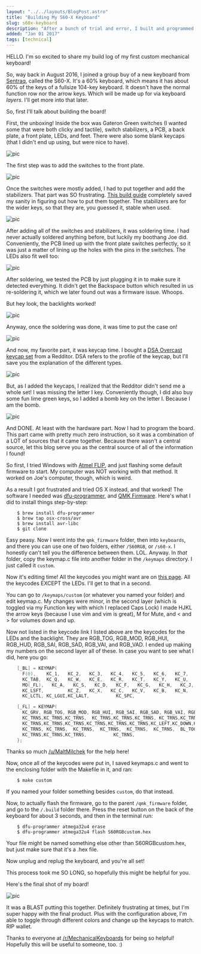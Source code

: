 ```yaml
---
layout: "../../layouts/BlogPost.astro"
title: "Building My S60-X Keyboard"
slug: s60x-keyboard
description: "After a bunch of trial and error, I built and programmed my first mechanical keyboard!"
added: "Jan 01 2017"
tags: [technical] 
---
```


HELLO. I'm so excited to share my build log of my first custom mechanical keyboard!

So, way back in August 2016, I joined a group buy of a new keyboard from
[Sentraq](https://sentraq.com/), called the S60-X. It's a 60% keyboard, which
means it has about 60% of the keys of a fullsize 104-key keyboard. It doesn't
have the normal function row nor the arrow keys. Which will be made up for via
keyboard _layers_. I'll get more into that later.

So, first I'll talk about building the board!

First, the unboxing! Inside the box was Gateron Green switches (I wanted some
that were both clicky and tactile), switch stabilizers, a PCB, a back plate,
a front plate, LEDs, and feet.  There were also some blank keycaps (that I
didn't end up using, but were nice to have).

![pic](/assets/s60x/unboxing.gif)

The first step was to add the switches to the front plate.

![pic](/assets/s60x/addswitches.jpg)

Once the switches were mostly added, I had to put together and add the
stabilizers. That part was SO frustrating.
[This build guide](http://imgur.com/a/hzd7r) completely saved my sanity in
figuring out how to put them together. The stabilizers are for the wider keys,
so that they are, you guessed it, stable when used.

![pic](/assets/s60x/switchesstabilizers.jpg)

After adding all of the switches and stabilizers, it was soldering time. I had
never actually soldered anything before, but luckily my boothang Joe did.
Conveniently, the PCB lined up with the front plate switches perfectly, so it
was just a matter of lining up the holes with the pins in the switches. The
LEDs also fit well too:

![pic](/assets/s60x/solder.jpg)

After soldering, we tested the PCB by just plugging it in to make sure it
detected everything. It didn't get the Backspace button which resulted in us
re-soldering it, which we later found out was a firmware issue. Whoops.

But hey look, the backlights worked!

![pic](/assets/s60x/backlights.jpg)

Anyway, once the soldering was done, it was time to put the case on!

![pic](/assets/s60x/backplate.jpg)

And now, my favorite part, it was keycap time. I bought a
[DSA Overcast keycap set](https://www.massdrop.com/buy/mito-dsa-sci-fi) from
a Redditor. DSA refers to the profile of the keycap, but I'll save you the
explanation of the different types.

![pic](/assets/s60x/keycaps.jpg)

But, as I added the keycaps, I realized that the Redditor didn't send me a
whole set! I was missing the letter I key. Conveniently though, I did also buy
some fun lime green keys, so I added a bomb key on the letter I. Because I am
the bomb.

![pic](/assets/s60x/keycapsfull.jpg)

And DONE. At least with the hardware part. Now I had to program the board.
This part came with pretty much zero instruction, so it was a combination of a
LOT of sources that it came together. Because there wasn't a central source,
let this blog serve you as the central source of all of the information I
found!

So first, I tried Windows with
[Atmel FLIP](http://www.atmel.com/tools/flip.aspx), and just flashing
some default firmware to start. My computer was NOT working with that method.
It worked on Joe's computer, though, which is weird.

As a result I got frustrated and tried OS X instead, and that worked!
The software I needed was [dfu-programmer](https://dfu-programmer.github.io/),
and [QMK Firmware](https://github.com/jbyoung/qmk_firmware). Here's what I did
to install things step-by-step:

```
    $ brew install dfu-programmer
    $ brew tap osx-cross/avr
    $ brew install avr-libc
    $ git clone 
```

Easy peasy. Now I went into the `qmk_firmware` folder, then into `keyboards`,
and there you can use one of two folders, either `/S60RGB`, or `/s60-x`. I
honestly can't tell you the difference between them. LOL. Anyway. In _that_
folder, copy the keymap.c file into another folder in the `/keymaps` directory.
I just called it `custom`.

Now it's editing time! All the keycodes you might want are on
[this page](https://github.com/jbyoung/qmk_firmware/blob/master/doc/keycode.txt).
All the keycodes EXCEPT the LEDs. I'll get to that in a second.

You can go to `/keymaps/custom` (or whatever you named your folder) and edit
keymap.c. My changes were minor, in the second layer (which is toggled via
my Function key with which I replaced Caps Lock) I made HJKL the arrow keys
(because I use vim and vim is great), M for Mute, and < and > for volumes down and
up.

Now not listed in the keycode link I listed above are the keycodes for the LEDs
and the backlight. They are RGB_TOG, RGB_MOD, RGB_HUI, RGB_HUD, RGB_SAI,
RGB_SAD, RGB_VAI, and RGB_VAD. I ended up making my numbers on the second
layer all of these. In case you want to see what I did, here you go:

```c
    [_BL] = KEYMAP(
      F(0),    KC_1,   KC_2,   KC_3,   KC_4,   KC_5,   KC_6,   KC_7,   KC_8,   KC_9,   KC_0,   KC_MINS,  KC_EQL,   KC_DEL, KC_BSPC, \
      KC_TAB,  KC_Q,   KC_W,   KC_E,   KC_R,   KC_T,   KC_Y,   KC_U,   KC_I,   KC_O,   KC_P,   KC_LBRC,  KC_RBRC,  KC_BSLS, \
      MO(_FL),   KC_A,   KC_S,   KC_D,   KC_F,   KC_G,   KC_H,   KC_J,   KC_K,   KC_L,   KC_SCLN,KC_QUOT,            KC_ENT,  \
      KC_LSFT,         KC_Z,   KC_X,   KC_C,   KC_V,   KC_B,   KC_N,   KC_M,   KC_COMM,KC_DOT, KC_SLSH,            KC_RSFT,  \
      KC_LCTL, KC_LGUI,KC_LALT,          KC_SPC,                                        KC_RALT,  KC_RGUI, MO(_FL),  KC_RCTL),

    [_FL] = KEYMAP(
      KC_GRV, RGB_TOG, RGB_MOD, RGB_HUI, RGB_SAI, RGB_SAD, RGB_VAI, RGB_VAD, BL_TOGG, BL_DEC, BL_INC, BL_STEP, KC_TRNS, RESET, KC_TRNS,  \
      KC_TRNS,KC_TRNS,KC_TRNS,  KC_TRNS,KC_TRNS,KC_TRNS, KC_TRNS,KC_TRNS,KC_TRNS, KC_TRNS,   KC_TRNS,   BL_DEC,   BL_INC,   BL_TOGG, \
      KC_TRNS,KC_TRNS,KC_TRNS,KC_TRNS,KC_TRNS,KC_TRNS,KC_LEFT,KC_DOWN,KC_UP, KC_RIGHT, KC_TRNS,    KC_TRNS,              KC_TRNS, \
      KC_TRNS, KC_TRNS,  KC_TRNS,  KC_TRNS,  KC_TRNS,  KC_TRNS,  BL_TOGG,  KC_MUTE, KC_VOLD, KC_VOLU, KC_TRNS, KC_TRNS,  \
      KC_TRNS,KC_TRNS,KC_TRNS,          KC_TRNS,                               KC_TRNS, KC_TRNS, KC_TRNS, KC_TRNS),
    };
```

Thanks so much [/u/MaltMilchek](https://www.reddit.com/user/MaltMilchek) for the help here!

Now, once all of the keycodes were put in, I saved keymaps.c and went to the
enclosing folder with the Makefile in it, and ran:

```
    $ make custom
```

If you named your folder something besides `custom`, do that instead.

Now, to actually flash the firmware, go to the parent `/qmk_firmware` folder,
and go to the `/.build` folder there. Press the reset button on the back of the
keyboard for about 3 seconds, and then in the terminal run:

```
    $ dfu-programmer atmega32u4 erase
    $ dfu-programmer atmega32u4 flash S60RGBcustom.hex
```

Your file might be named something else other than S60RGBcustom.hex, but just
make sure that it's a .hex file.

Now unplug and replug the keyboard, and you're all set!

This process took me SO LONG, so hopefully this might be helpful for you.

Here's the final shot of my board!

![pic](/assets/s60x/finishedboard.jpg)

It was a BLAST putting this together. Definitely frustrating at times, but I'm
super happy with the final product. Plus with the configuration above, I'm able
to toggle through different colors and change up the keycaps to match. RIP wallet.

Thanks to everyone at
[/r/MechanicalKeyboards](https://www.reddit.com/r/MechanicalKeyboards/) for
being so helpful! Hopefully this will be useful to someone, too. :)

